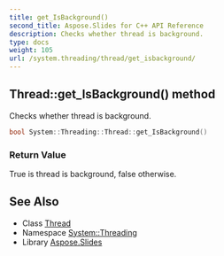 ```yaml
---
title: get_IsBackground()
second_title: Aspose.Slides for C++ API Reference
description: Checks whether thread is background.
type: docs
weight: 105
url: /system.threading/thread/get_isbackground/
---
```

## Thread::get_IsBackground() method


Checks whether thread is background.

```cpp
bool System::Threading::Thread::get_IsBackground()
```


### Return Value

True is thread is background, false otherwise.

## See Also

* Class [Thread](../)
* Namespace [System::Threading](../../)
* Library [Aspose.Slides](../../../)
